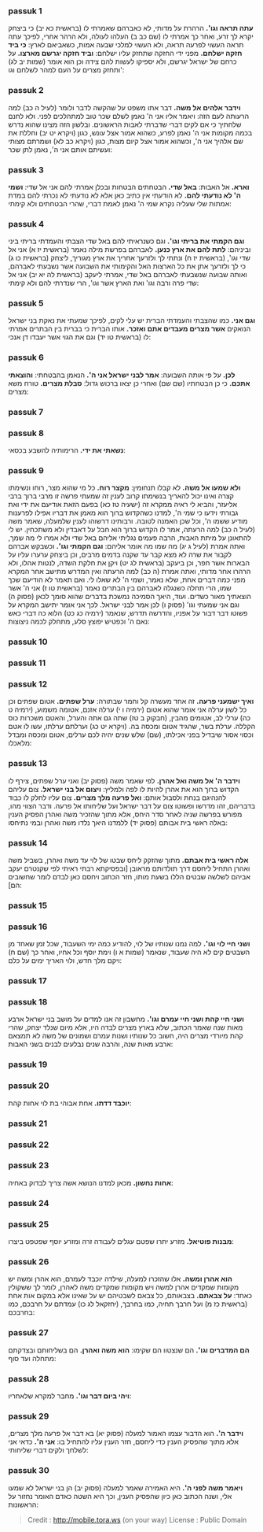
### passuk 1
<b>עתה תראה וגו'.</b> הרהרת על מדותי, לא כאברהם שאמרתי לו (בראשית כא יב) כי ביצחק יקרא לך זרע, ואחר כך אמרתי לו (שם כב ב) העלהו לעולה, ולא הרהר אחרי, לפיכך עתה תראה העשוי לפרעה תראה, ולא העשוי למלכי שבעה אמות, כשאביאם לארץ: 
<b>כי ביד חזקה ישלחם.</b> מפני ידי החזקה שתחזק עליו ישלחם: 
<b>וביד חזקה יגרשם מארצו.</b> על כרחם של ישראל יגרשם, ולא יספיקו לעשות להם צידה וכן הוא אומר (שמות יב לג) ותחזק מצרים על העם למהר לשלחם וגו':  

### passuk 2
<b>וידבר אלהים אל משה.</b> דבר אתו משפט על שהקשה לדבר ולומר (לעיל ה כב) למה הרעותה לעם הזה: ויאמר אליו אני ה' נאמן לשלם שכר טוב למתהלכים לפני. ולא לחנם שלחתיך כי אם לקים דברי שדברתי לאבות הראשונים. ובלשון הזה מצינו שהוא נדרש בכמה מקומות אני ה' נאמן לפרע, כשהוא אמור אצל עונש, כגון (ויקרא יט יב) וחללת את שם אלהיך אני ה', וכשהוא אמור אצל קיום מצות, כגון (ויקרא כב לא) ושמרתם מצותי ועשיתם אותם אני ה', נאמן לתן שכר:

### passuk 3
<b>וארא.</b> אל האבות: 
<b>באל שדי.</b> הבטחתים הבטחות ובכלן אמרתי להם אני אל שדי: 
<b>ושמי ה' לא נודעתי להם.</b> לא הודעתי אין כתיב כאן אלא לא נודעתי לא נכרתי להם במדת אמתות שלי שעליה נקרא שמי ה' נאמן לאמת דברי, שהרי הבטחתים ולא קימתי:

### passuk 4
<b>וגם הקמתי את בריתי וגו'.</b> וגם כשנראיתי להם באל שדי הצבתי והעמדתי בריתי ביני וביניהם: 
<b>לתת להם את ארץ כנען.</b> לאברהם בפרשת מילה נאמר (בראשית יז א) אני אל שדי וגו', (בראשית יז ח) ונתתי לך ולזרעך אחריך את ארץ מגוריך, ליצחק (בראשית כו ג) כי לך ולזרעך אתן את כל הארצות האל והקימותי את השבועה אשר נשבעתי לאברהם, ואותה שבועה שנשבעתי לאברהם באל שדי, אמרתי ליעקב (בראשית לה יא יב) אני אל שדי פרה ורבה וגו' ואת הארץ אשר וגו', הרי שנדרתי להם ולא קימתי: 

### passuk 5
<b>וגם אני.</b> כמו שהצבתי והעמדתי הברית יש עלי לקים, לפיכך שמעתי את נאקת בני ישראל הנואקים <b>אשר מצרים מעבדים אתם ואזכר.</b> אותו הברית כי בברית בין הבתרים אמרתי לו (בראשית טו יד) וגם את הגוי אשר יעבדו דן אנכי: 

### passuk 6
<b>לכן.</b> על פי אותה השבועה: 
<b>אמר לבני ישראל אני ה'.</b> הנאמן בהבטחתי: 
<b>והוצאתי אתכם.</b> כי כן הבטחתיו (שם שם) ואחרי כן יצאו ברכוש גדול: 
<b>סבלת מצרים.</b> טורח משא מצרים:

### passuk 7

### passuk 8
<b>נשאתי את ידי.</b> הרימותיה להשבע בכסאי:

### passuk 9
<b>ולא שמעו אל משה.</b> לא קבלו תנחומין: 
<b>מקצר רוח.</b> כל מי שהוא מצר, רוחו ונשימתו קצרה ואינו יכול להאריך בנשימתו קרוב לענין זה שמעתי פרשה זו מרבי ברוך ברבי אליעזר, והביא לי ראיה ממקרא זה (ישעיה טז כא) בפעם הזאת אודיעם את ידי ואת גבורתי וידעו כי שמי ה', למדנו כשהקדוש ברוך הוא מאמן את דבריו אפילו לפרענות מודיע ששמו ה', וכל שכן האמנה לטובה. ורבותינו דרשוהו לענין שלמעלה, שאמר משה (לעיל ה כב) למה הרעתה, אמר לו הקדוש ברוך הוא חבל על דאבדין ולא משתכחין. יש לי להתאונן על מיתת האבות, הרבה פעמים נגליתי אליהם באל שדי ולא אמרו לי מה שמך, ואתה אמרת (לעיל ג יג) מה שמו מה אומר אליהם: 
<b>וגם הקמתי וגו'.</b> וכשבקש אברהם לקבור את שרה לא מצא קבר עד שקנה בדמים מרבים, וכן ביצחק ערערו עליו על הבארות אשר חפר, וכן ביעקב (בראשית לג יט) ויקן את חלקת השדה, לנטות אהלו, ולא הרהרו אחר מדותי, ואתה אמרת (ה כב) למה הרעתה ואין המדרש מתישב אחר המקרא מפני כמה דברים אחת, שלא נאמר, ושמי ה' לא שאלו לי. ואם תאמר לא הודיעם שכך שמו, הרי תחלה כשנגלה לאברהם בין הבתרים נאמר (בראשית טו ז) אני ה' אשר הוצאתיך מאור כשדים. ועוד, היאך הסמיכה נמשכת בדברים שהוא סומך לכאן (פסוק ה) וגם אני שמעתי וגו' (פסוק ו) לכן אמר לבני ישראל. לכך אני אומר יתישב המקרא על פשוטו דבר דבור על אפניו, והדרשה תדרש, שנאמר (ירמיה כג כט) הלוא כה דברי כאש נאם ה' וכפטיש יפוצץ סלע, מתחלק לכמה ניצוצות:

### passuk 10

### passuk 11

### passuk 12
<b>ואיך ישמעני פרעה.</b> זה אחד מעשרה קל וחמר שבתורה: 
<b>ערל שפתים.</b> אטום שפתים וכן כל לשון ערלה אני אומר שהוא אטום (ירמיה ו י) ערלה אזנם, אטומה משמוע, (ירמיה ט כה) ערלי לב, אטומים מהבין, (חבקוק ב טז) שתה גם אתה והערל, והאטם משכרות כוס הקללה. ערלת בשר, שהגיד אטום ומכסה בה. (ויקרא יט כג) וערלתם ערלתו, עשו לו אטם וכסוי אסור שיבדיל בפני אכילתו, (שם) שלש שנים יהיה לכם ערלים, אטום ומכסה ומבדל מלאכלו:

### passuk 13
<b>וידבר ה' אל משה ואל אהרן.</b> לפי שאמר משה (פסוק יב) ואני ערל שפתים, צירף לו הקדוש ברוך הוא את אהרן להיות לו לפה ולמליץ: 
<b>ויצום אל בני ישראל.</b> צום עליהם להנהיגם בנחת ולסבול אותם: 
<b>ואל פרעה מלך מצרים.</b> צום עליו לחלק לו כבוד בדבריהם, זהו מדרשו ופשוטו צום על דבר ישראל ועל שליחותו אל פרעה. ודבר הצווי מהו, מפורש בפרשה שניה לאחר סדר היחס, אלא מתוך שהזכיר משה ואהרן הפסיק הענין באלה ראשי בית אבותם (פסוק יד) ללמדנו היאך נלדו משה ואהרן ובמי נתיחסו:

### passuk 14
<b>אלה ראשי בית אבתם.</b> מתוך שהזקק ליחס שבטו של לוי עד משה ואהרן, בשביל משה ואהרן התחיל ליחסם דרך תולדותם מראובן [ובפסיקתא רבתי ראיתי לפי שקנטרם יעקב אביהם לשלשה שבטים הללו בשעת מותו, חזר הכתוב ויחסם כאן לבדם לומר שחשובים הם]:

### passuk 15

### passuk 16
<b>ושני חיי לוי וגו'.</b> למה נמנו שנותיו של לוי, להודיע כמה ימי השעבוד, שכל זמן שאחד מן השבטים קים לא היה שעבוד, שנאמר (שמות א ו) וימת יוסף וכל אחיו, ואחר כך (שם ח) ויקם מלך חדש, ולוי האריך ימים על כלם:

### passuk 17

### passuk 18
<b>ושני חיי קהת ושני חיי עמרם וגו'.</b> מחשבון זה אנו למדים על מושב בני ישראל ארבע מאות שנה שאמר הכתוב, שלא בארץ מצרים לבדה היו, אלא מיום שנלד יצחק, שהרי קהת מיורדי מצרים היה, חשוב כל שנותיו ושנות עמרם ושמונים של משה לא תמצאם ארבע מאות שנה, והרבה שנים נבלעים לבנים בשני האבות:

### passuk 19

### passuk 20
<b>יוכבד דדתו.</b> אחת אבוהי בת לוי אחות קהת:

### passuk 21

### passuk 22

### passuk 23
<b>אחות נחשון.</b> מכאן למדנו הנושא אשה צריך לבדוק באחיה:

### passuk 24

### passuk 25
<b>מבנות פוטיאל.</b> מזרע יתרו שפטם עגלים לעבודה זרה ומזרע יוסף שפטפט ביצרו:

### passuk 26
<b>הוא אהרן ומשה.</b> אלו שהזכרו למעלה, שילדה יוכבד לעמרם, הוא אהרן ומשה יש מקומות שמקדים אהרן למשה ויש מקומות שמקדים משה לאהרן, לומר לך ששקולין כאחד: 
<b>על צבאתם.</b> בצבאותם, כל צבאם לשבטיהם יש על שאינו אלא במקום אות אחת (בראשית כז מ) ועל חרבך תחיה, כמו בחרבך, (יחזקאל לג כו) עמדתם על חרבכם, כמו בחרבכם:

### passuk 27
<b>הם המדברים וגו'.</b> הם שנצטוו הם שקימו: 
<b>הוא משה ואהרן.</b> הם בשליחותם ובצדקתם מתחלה ועד סוף:

### passuk 28
<b>ויהי ביום דבר וגו'.</b> מחבר למקרא שלאחריו:

### passuk 29
<b>וידבר ה'.</b> הוא הדבור עצמו האמור למעלה (פסוק יא) בא דבר אל פרעה מלך מצרים, אלא מתוך שהפסיק הענין כדי ליחסם, חזר הענין עליו להתחיל בו: 
<b>אני ה'.</b> כדאי אני לשלחך ולקים דברי שליחותי:

### passuk 30
<b>ויאמר משה לפני ה'.</b> היא האמירה שאמר למעלה (פסוק יב) הן בני ישראל לא שמעו אלי, ושנה הכתוב כאן כיון שהפסיק הענין, וכך היא השטה כאדם האומר נחזור על הראשונות:

>Credit : http://mobile.tora.ws (on your way)
>License : Public Domain